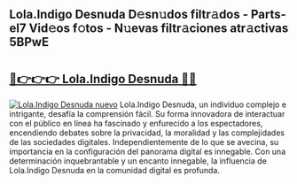 ## Lola.Indigo Desnuda D𝚎sn𝚞dos filtr𝚊dos - Parts-el7 Vid𝚎os f𝚘tos - N𝚞evas filtr𝚊ciones atr𝚊ctivas 5BPwE

# <h2><a href="http://mb0nqr8.tromn.icu/?c=Lola.Indigo+Desnuda">🔗👉👉👉 Lola.Indigo Desnuda 🔗🔗</a></h2>

[![Lola.Indigo Desnuda nuevo](https://i.imgur.com/pEAQMta.gif)](http://mb0nqr8.tromn.icu/?c=Lola.Indigo+Desnuda)
Lola.Indigo Desnuda, un individuo complejo e intrigante, desafía la comprensión fácil. Su forma innovadora de interactuar con el público en línea ha fascinado y enfurecido a los espectadores, encendiendo debates sobre la privacidad, la moralidad y las complejidades de las sociedades digitales. Independientemente de lo que se avecina, su importancia en la configuración del panorama digital es innegable. Con una determinación inquebrantable y un encanto innegable, la influencia de Lola.Indigo Desnuda en la comunidad digital es profunda.
